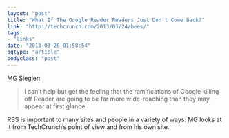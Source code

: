 ```yaml
---
layout: "post"
title: "What If The Google Reader Readers Just Don’t Come Back?"
link: "http://techcrunch.com/2013/03/24/bees/"
tags: 
- "links"
date: "2013-03-26 01:58:54"
ogtype: "article"
bodyclass: "post"
---
```


MG Siegler:

> I can’t help but get the feeling that the ramifications of Google killing off Reader are going to be far more wide-reaching than they may appear at first glance.

RSS is important to many sites and people in a variety of ways. MG looks at it from TechCrunch’s point of view and from his own site.